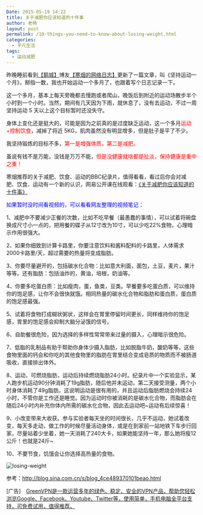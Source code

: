 ```yaml
---
Date: 2015-05-19 14:22
title: 关于减肥你应该知道的十件事
author: 老杨
layout: post
permalink: /10-things-you-need-to-know-about-losing-weight.html
categories:
  - 平凡生活
tags:
  - 运动减肥
---
```

昨晚睡前看到[【鹅城】](https://www.u509.com/echeng)博友[【寒烟的网络日志】](https://wuyizhou.com/archives/909.html)更新了一篇文章，叫《坚持运动一个月》，掰指一数，我也开始运动一个多月了，也跟着写个日志记录一下。

这一个多月，基本上每天旁晚都去慢跑或者爬山，晚饭后到附近的运动场散步半个小时到一个小时。当然，期间有几天因为下雨，就休息了，没有去运动，不过一周坚持运动 5 天以上这个目标暂时还没失守。

身体上变化还是挺大的，可能是因为之前真的是过度缺乏运动，这一个多月<span style = "color:red;">运动+控制饮食</span>，减掉了将近 5KG，肌肉虽然没有明显增多，但是肚子是平了不少。

我坚持锻炼的目标不多，<span style = "color:red;">第一是增强体质，第二是减肥。</span>

虽说有钱不是万能，没钱是万万不能，<span style = "color:red;">但是没健康就啥都是扯淡，保持健康是重中之重！</span>

寒烟推荐的关于减肥、饮食、运动的BBC纪录片，值得看看，看过后你会对减肥、饮食、运动有一个新的认识，网易公开课在线观看：[《关于减肥你应该知道的十件事》](http://open.163.com/movie/2013/5/E/1/M8TBLASMF_M8TBLJSE1.html)

<span style = "color:blue;">如果暂时没时间看视频的，可以看看网友整理的视频笔记：</span>

1、减肥中不要减少正餐的次数，比如不吃早餐（最愚蠢的事情），可以试着将碗盘换成尺寸小一点的，把用餐的碟子从12寸改为10寸，可以少吃22%食物，心理暗示作用很强大。

2、如果你细致到计算卡路里，你要注意饮料和酱料配料的卡路里，人体需求2000卡路里/天，超过需要的热量将变成脂肪。

3、你要尽量避开的，包括碳水化合物：比如意大利面，面包，土豆，麦片，果汁等等。还有脂肪：包括油炸的，黄油，培根，奶油等。

4、你要多吃蛋白质：比如瘦肉，蛋，鱼类，豆类。早餐要多吃蛋白质，可以维持你的饱足感，让你不会很快就饿。相同热量的碳水化合物和脂肪和蛋白质，蛋白质的饱足感最强。 

5、试着将食物打成糊状粥状，这样会在胃里停留时间更长，同样维持你的饱足感，胃里的饱足感会抑制大脑分泌饿的信号。  

6、自助餐很危险，因为选择的多样性常常带来过量的摄入，心理暗示很危险。

7、低脂的乳制品有助于帮助你身体少摄入脂肪，比如脱脂牛奶，酸奶等等，这些食物里面的钙会和你吃的其他食物里的脂肪在胃里结合变成皂质的物质而不被肠道吸收，直接排出体外。 

8、运动，可燃烧脂肪，运动后持续燃烧脂肪24小时。纪录片中一个实验显示，某人跑步机运动90分钟消耗了19g脂肪，随后他并未运动，第二天接受测量，两个小时身体消耗了49g脂肪。这说明运动是很有用的，并且运动后脂肪燃烧会持续24小时，不管你是工作还是睡觉。因为运动时你被消耗的是碳水化合物，而脂肪会在随后24小时内补充你体内所需的碳水化合物，因此去运动吧~运动有后续惊喜！ 

9、小改变带来大收获。参与实验者每天坐的时间很长，几乎不运动，她试着改变，每天多走动，做工作的时候尽量活动身体，或是在到家前一站地铁下车步行回家，尽量站着少坐着，她一天消耗了240大卡，如果她能坚持一年，那么她将瘦12公斤！也就是24斤~

10、不要节食，饥饿会让你选择高热量的食物。

![ losing-weight ](//cyhour.com/wp-content/uploads/2015/05/losing-weight.jpg)

参考：http://blog.sina.com.cn/s/blog_4ce489370101beao.html

[广告]　[GreenVPN是一款运营多年的绿色、稳定、安全的VPN产品，帮助您轻松浏览Google、‍Facebook、Youtube、Twitter等，使用简单，手机电脑全平台支持，可免费试用，值得推荐。](http://cyhour.com/out/greenvpn)